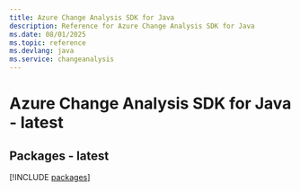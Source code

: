 ```yaml
---
title: Azure Change Analysis SDK for Java
description: Reference for Azure Change Analysis SDK for Java
ms.date: 08/01/2025
ms.topic: reference
ms.devlang: java
ms.service: changeanalysis
---
```

# Azure Change Analysis SDK for Java - latest
## Packages - latest
[!INCLUDE [packages](change-analysis-index.md)]